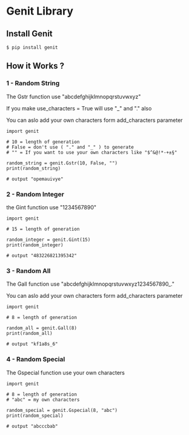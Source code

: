 Genit Library<a name="TOP"></a>
===================

## Install Genit ##

    $ pip install genit
    
## How it Works ? ##

### 1 -  Random String ###

The Gstr function use "abcdefghijklmnopqrstuvwxyz"

If you make use_characters = True will use "_" and "." also

You can aslo add your own characters form add_characters parameter

    import genit
    
    # 10 = length of generation
    # False = don't use ( "." and "_" ) to generate
    # "" = If you want to use your own characters like "$^&@!*-+±§"
       
    random_string = genit.Gstr(10, False, "")
    print(random_string)
    
    # output "opemauivye"
    
### 2 -  Random Integer ###

the Gint function use "1234567890"

    import genit

    # 15 = length of generation
    
    random_integer = genit.Gint(15)
    print(random_integer)

    # output "483226821395342"
    
### 3 -  Random All ###

The Gall function use "abcdefghijklmnopqrstuvwxyz1234567890_."

You can aslo add your own characters form add_characters parameter

    import genit

    # 8 = length of generation
    
    random_all = genit.Gall(8)
    print(random_all)

    # output "kf1a8s_6"

### 4 -  Random Special ###

The Gspecial function use your own characters

    import genit

    # 8 = length of generation
    # "abc" = my own characters
    
    random_special = genit.Gspecial(8, "abc")
    print(random_special)

    # output "abcccbab"
